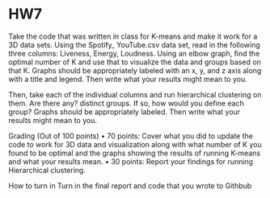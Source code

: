# HW7
Take the code that was written in class for K-means and make it work for a 3D data sets. Using the Spotify_ YouTube.csv data set, read in the following three columns: Liveness, Energy, Loudness. Using an elbow graph, find the optimal number of K and use that to visualize the data and groups based on that K. Graphs should be appropriately labeled with an x, y, and z axis along with a title and legend. Then write what your results might mean to you.

Then, take each of the individual columns and run hierarchical clustering on them. Are there any? distinct groups. If so, how would you define each group? Graphs should be appropriately labeled. Then write what your results might mean to you.

Grading (Out of 100 points)
• 70 points: Cover what you did to update the code to work for 3D data and visualization along with what number of K you found to be optimal and the graphs showing the results of running K-means and what your results mean.
• 30 points: Report your findings for running Hierarchical clustering.

How to turn in
Turn in the final report and code that you wrote to Githbub
